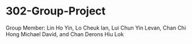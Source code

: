 # 302-Group-Project

Group Member: Lin Ho Yin, Lo Cheuk Ian, Lui Chun Yin Levan, Chan Chi Hong Michael David, and Chan Derons Hiu Lok 
